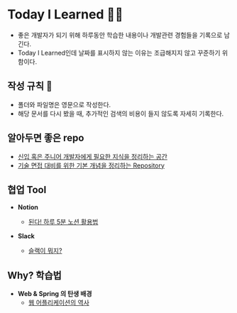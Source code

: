 # Today I Learned 💪💪

* 좋은 개발자가 되기 위해 하루동안 학습한 내용이나 개발관련 경험들을 기록으로 남긴다.
* Today I Learned인데 날짜를 표시하지 않는 이유는 조급해지지 않고 꾸준하기 위함이다.

## 작성 규칙 📕

* 폴더와 파일명은 영문으로 작성한다.
* 해당 문서를 다시 봤을 때, 추가적인 검색의 비용이 들지 않도록 자세히 기록한다.

## 알아두면 좋은 repo

- [신입 혹은 주니어 개발자에게 필요한 지식을 정리하는 공간](https://github.com/WooVictory/Ready-For-Tech-Interview)
- [기술 면접 대비를 위한 기본 개념을 정리하는 Repository](https://github.com/WeareSoft/tech-interview)

## 협업 Tool

- **Notion** 
  - [된다! 하루 5분 노션 활용법](https://m.post.naver.com/my/series/detail.naver?seriesNo=674263&memberNo=38386150&prevVolumeNo=33390322)

- **Slack**
  - [슬랙이 뭐지?](https://gonna-be.tistory.com/29)

## Why? 학습법

- **Web & Spring 의 탄생 배경**
  - [웹 어플리케이션의 역사](https://tecoble.techcourse.co.kr/post/2023-10-25-HISTORY-OF-WEB-APP/)
